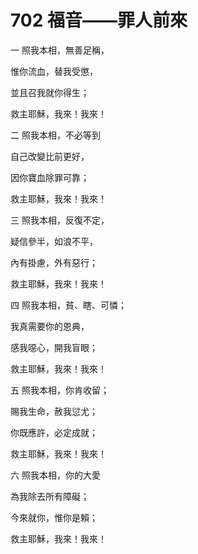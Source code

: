 # 702 福音――罪人前來

一 照我本相，無善足稱，

惟你流血，替我受懲，

並且召我就你得生；

救主耶穌，我來！我來！

二 照我本相，不必等到

自己改變比前更好，

因你寶血除罪可靠；

救主耶穌，我來！我來！

三 照我本相，反復不定，

疑信參半，如浪不平，

內有掛慮，外有惡行；

救主耶穌，我來！我來！

四 照我本相，貧、瞎、可憐；

我真需要你的恩典，

感我噁心，開我盲眼；

救主耶穌，我來！我來！

五 照我本相，你肯收留；

賜我生命，赦我愆尤；

你既應許，必定成就；

救主耶穌，我來！我來！

六 照我本相，你的大愛

為我除去所有障礙；

今來就你，惟你是賴；

救主耶穌，我來！我來！


